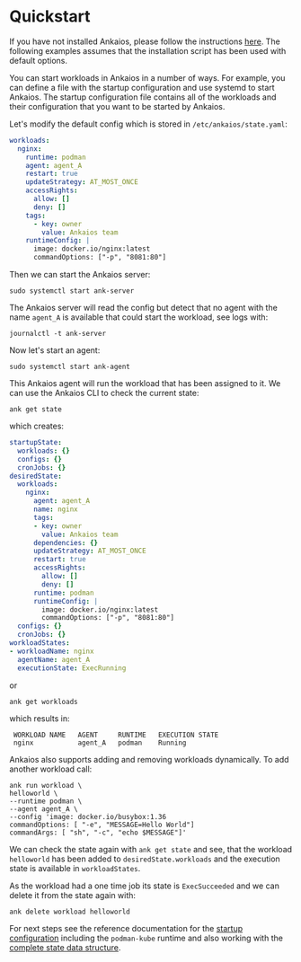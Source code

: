 # Quickstart

If you have not installed Ankaios, please follow the instructions
[here](installation.md). The following examples assumes that the
installation script has been used with default options.

You can start workloads in Ankaios in a number of ways.
For example, you can define a file with the startup configuration and use systemd to start Ankaios.
The startup configuration file contains all of the workloads and their configuration that you want to be started by Ankaios.

Let's modify the default config which is stored in `/etc/ankaios/state.yaml`:

```yaml
workloads:
  nginx:
    runtime: podman
    agent: agent_A
    restart: true
    updateStrategy: AT_MOST_ONCE
    accessRights:
      allow: []
      deny: []
    tags:
      - key: owner
        value: Ankaios team
    runtimeConfig: |
      image: docker.io/nginx:latest
      commandOptions: ["-p", "8081:80"]
```

Then we can start the Ankaios server:

```shell
sudo systemctl start ank-server
```

The Ankaios server will read the config but detect that no agent with the name
`agent_A` is available that could start the workload, see logs with:

```shell
journalctl -t ank-server
```

Now let's start an agent:

```shell
sudo systemctl start ank-agent
```

This Ankaios agent will run the workload that has been assigned to it. We can
use the Ankaios CLI to check the current state:

```shell
ank get state
```

which creates:

```yaml
startupState:
  workloads: {}
  configs: {}
  cronJobs: {}
desiredState:
  workloads:
    nginx:
      agent: agent_A
      name: nginx
      tags:
      - key: owner
        value: Ankaios team
      dependencies: {}
      updateStrategy: AT_MOST_ONCE
      restart: true
      accessRights:
        allow: []
        deny: []
      runtime: podman
      runtimeConfig: |
        image: docker.io/nginx:latest
        commandOptions: ["-p", "8081:80"]
  configs: {}
  cronJobs: {}
workloadStates:
- workloadName: nginx
  agentName: agent_A
  executionState: ExecRunning
```

or

```shell
ank get workloads
```

which results in:

```text
 WORKLOAD NAME   AGENT     RUNTIME   EXECUTION STATE
 nginx           agent_A   podman    Running
```

Ankaios also supports adding and removing workloads dynamically.
To add another workload call:

```shell
ank run workload \
helloworld \
--runtime podman \
--agent agent_A \
--config 'image: docker.io/busybox:1.36
commandOptions: [ "-e", "MESSAGE=Hello World"]
commandArgs: [ "sh", "-c", "echo $MESSAGE"]'
```

We can check the state again with `ank get state` and see, that the workload
`helloworld` has been added to `desiredState.workloads` and the execution
state is available in `workloadStates`.

As the workload had a one time job its state is `ExecSucceeded` and we can
delete it from the state again with:

```shell
ank delete workload helloworld
```

For next steps see the reference documentation for the
[startup configuration](../reference/startup-configuration.md) including the
`podman-kube` runtime and also working with the
[complete state data structure](../reference/complete-state.md).
